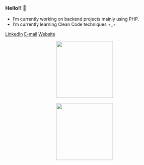 ### Hello!! 👋

- I’m currently working on backend projects mainly using PHP.
- I’m currently learning Clean Code techniques +_+

<p dir="auto">
  <a href="https://www.linkedin.com/in/matheus-assun%C3%A7%C3%A3o93/" rel="nofollow">LinkedIn</a>
  <a href="mailto:matheus.tba@hotmail.com">E-mail</a>
  <a href="matheusassuncao.com">Website</a>
</p>

<div align="center">
  <img height="180em" src="https://github-readme-stats.vercel.app/api?username=MatheusAAssuncao&show_icons=false&theme=dark&include_all_commits=true&count_private=true&hide=stars,issues,contribs"/>
  <br><br>
  <img height="180em" src="https://github-readme-stats.vercel.app/api/top-langs/?username=MatheusAAssuncao&layout=compact&langs_count=7&theme=dark"/>
</div>
